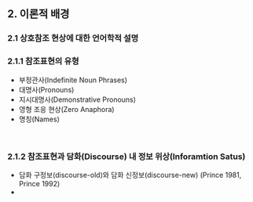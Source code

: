 ## 2. 이론적 배경
### 2.1 상호참조 현상에 대한 언어학적 설명 
### 2.1.1 참조표현의 유형
* 부정관사(Indefinite Noun Phrases)
* 대명사(Pronouns)
* 지시대명사(Demonstrative Pronouns)
* 영형 조응 현상(Zero Anaphora)
* 명칭(Names)
<br>

### 2.1.2 참조표현과 담화(Discourse) 내 정보 위상(Inforamtion Satus)
* 담화 구정보(discourse-old)와 담화 신정보(discourse-new) (Prince 1981, Prince 1992)
* 
